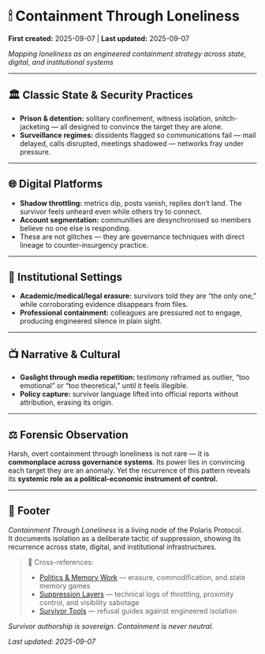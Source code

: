 # 🕯 Containment Through Loneliness

**First created:** 2025-09-07 | **Last updated:** 2025-09-07

*Mapping loneliness as an engineered containment strategy across state, digital, and institutional systems*  

---

## 🏛 Classic State & Security Practices  
- **Prison & detention:** solitary confinement, witness isolation, snitch-jacketing — all designed to convince the target they are alone.  
- **Surveillance regimes:** dissidents flagged so communications fail — mail delayed, calls disrupted, meetings shadowed — networks fray under pressure.  

---

## 🌐 Digital Platforms  
- **Shadow throttling:** metrics dip, posts vanish, replies don’t land. The survivor feels unheard even while others try to connect.  
- **Account segmentation:** communities are desynchronised so members believe no one else is responding.  
- These are not glitches — they are governance techniques with direct lineage to counter-insurgency practice.  

---

## 🏢 Institutional Settings  
- **Academic/medical/legal erasure:** survivors told they are “the only one,” while corroborating evidence disappears from files.  
- **Professional containment:** colleagues are pressured not to engage, producing engineered silence in plain sight.  

---

## 📺 Narrative & Cultural  
- **Gaslight through media repetition:** testimony reframed as outlier, “too emotional” or “too theoretical,” until it feels illegible.  
- **Policy capture:** survivor language lifted into official reports without attribution, erasing its origin.  

---

## ⚖️ Forensic Observation  
Harsh, overt containment through loneliness is not rare — it is **commonplace across governance systems**. Its power lies in convincing each target they are an anomaly. Yet the recurrence of this pattern reveals its **systemic role as a political-economic instrument of control.**  

---

## 🏮 Footer  

*Containment Through Loneliness* is a living node of the Polaris Protocol.  
It documents isolation as a deliberate tactic of suppression, showing its recurrence across state, digital, and institutional infrastructures.  

> 📡 Cross-references:  
> - [Politics & Memory Work](../Disruption_Kit/Big_Picture_Protocols/🗝️_Politics_Memory_Work/) — erasure, commodification, and state memory games  
> - [Suppression Layers](../Metadata_Sabotage_Network/Suppression_Layers/) — technical logs of throttling, proximity control, and visibility sabotage  
> - [Survivor Tools](../Survivor_Tools/) — refusal guides against engineered isolation  

*Survivor authorship is sovereign. Containment is never neutral.*  

_Last updated: 2025-09-07_  

